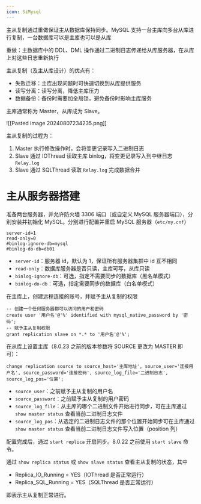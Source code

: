 ```yaml
---
icon: SiMysql
---
```

主从复制通过重做保证主从数据库保持同步。MySQL 支持一台主库向多台从库进行复制，一台数据库可以是主库也可以是从库

重做：主数据库中的 DDL、DML 操作通过二进制日志传递给从库服务器，在从库上对这些日志重新执行

主从复制（及主从库设计）的优点有：

* 失败迁移：主库出现问题时可快速切换到从库提供服务
* 读写分离：读写分离，降低主库压力
* 数据备份：备份时需要加全局锁，避免备份时影响主库服务

主库通常称为 Master，从库成为 Slave。

![[Pasted image 20240807234235.png]]

主从复制的过程为：
1. Master 执行修改操作时，会将变更记录写入二进制日志
2. Slave 通过 IOThread 读取主库 binlog，将变更记录写入到中继日志 `Relay.log`
3. Slave 通过 SQLThread 读取 `Relay.log` 完成数据合并
# 主从服务器搭建

准备两台服务器，并允许防火墙 3306 端口（或自定义 MySQL 服务器端口），分别安装并初始化 MySQL。分别进行配置并重启 MySQL 服务器（`etc/my.cnf`）

```
server-id=1
read-only=0
#binlog-ignore-db=mysql
#binlog-do-db=db01
```

* `server-id`：服务器 id，默认为 1，保证所有服务器集群中 id 互不相同
* `read-only`：数据库服务器是否只读，主库可写，从库只读
* `binlog-ignore-db`：可选，指定不需要同步的数据库（黑名单模式）
* `binlog-do-db`：可选，指定需要同步的数据库（白名单模式）

在主库上，创建远程连接的账号，并赋予主从复制的权限

```mysql
-- 创建一个任何服务器都可以访问的用户和密码
create user '用户名'@'%' identified with mysql_native_password by '密码';
-- 赋予主从复制权限
grant replication slave on *.* to '用户名'@'%';
```

在从库上设置主库（8.0.23 之前的版本参数将 SOURCE 更改为 MASTER 即可）：

```mysql
change replication source to source_host='主库地址', source_user='连接用户名', source_password='连接密码', source_log_file='二进制日志', source_log_pos='位置';
```

* `source_user`：之前赋予主从复制的用户名
* `source_password`：之前赋予主从复制的用户密码
* `source_log_file`：从主库的哪个二进制文件开始进行同步，可在主库通过 `show master status` 查看当前二进制日志文件
* `source_log_pos`：从选定的二进制日志文件的那个位置开始同步可在主库通过 `show master status` 查看当前二进制日志文件写入位置（position 列）

配置完成后，通过 `start replica` 开启同步。8.0.22 之前使用 `start slave` 命令。

通过 `show replica status` 或 `show slave status` 查看主从复制的状态，其中

* Replica_IO_Running = YES（IOThread 是否正常运行）
* Replica_SQL_Running = YES（SQLThread 是否正常运行）

即表示主从复制正常进行。
